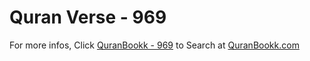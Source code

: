 # Quran Verse - 969 

For more infos, Click [QuranBookk - 969](https://www.quranbookk.com/quran/search?q=969) to Search at [QuranBookk.com](http://quranbookk.com/)